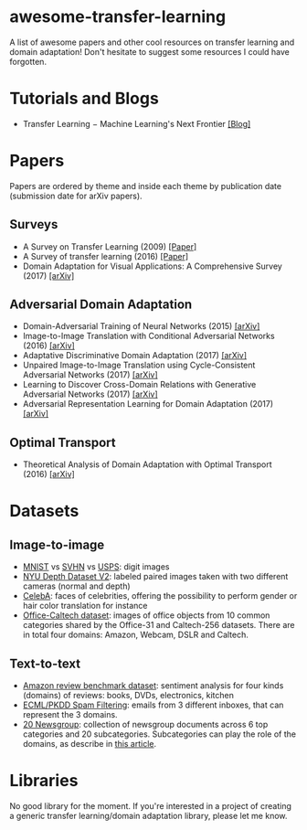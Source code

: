 # awesome-transfer-learning
A list of awesome papers and other cool resources on transfer learning and domain adaptation! Don't hesitate to suggest some resources I could have forgotten.

# Tutorials and Blogs

* Transfer Learning − Machine Learning's Next Frontier [\[Blog\]](http://ruder.io/transfer-learning/index.html)

# Papers

Papers are ordered by theme and inside each theme by publication date (submission date for arXiv papers).

## Surveys

* A Survey on Transfer Learning (2009) [\[Paper\]](https://www.cse.ust.hk/~qyang/Docs/2009/tkde_transfer_learning.pdf)
* A Survey of transfer learning (2016) [\[Paper\]](https://link.springer.com/article/10.1186/s40537-016-0043-6)
* Domain Adaptation for Visual Applications: A Comprehensive Survey (2017) [\[arXiv\]](https://arxiv.org/pdf/1702.05374.pdf)

## Adversarial Domain Adaptation

* Domain-Adversarial Training of Neural Networks (2015) [\[arXiv\]](https://arxiv.org/pdf/1505.07818.pdf)
* Image-to-Image Translation with Conditional Adversarial Networks (2016) [\[arXiv\]](https://arxiv.org/pdf/1611.07004.pdf)
* Adaptative Discriminative Domain Adaptation (2017) [\[arXiv\]](https://arxiv.org/pdf/1702.05464.pdf)
* Unpaired Image-to-Image Translation using Cycle-Consistent Adversarial Networks (2017) [\[arXiv\]](https://arxiv.org/abs/1703.10593)
* Learning to Discover Cross-Domain Relations with Generative Adversarial Networks (2017) [\[arXiv\]](https://arxiv.org/pdf/1703.05192.pdf)
* Adversarial Representation Learning for Domain Adaptation (2017) [\[arXiv\]](https://arxiv.org/pdf/1707.01217.pdf)

## Optimal Transport

* Theoretical Analysis of Domain Adaptation with Optimal Transport (2016) [\[arXiv\]](https://arxiv.org/pdf/1610.04420.pdf)

# Datasets

## Image-to-image

* [MNIST](http://yann.lecun.com/exdb/mnist/) vs [SVHN](http://ufldl.stanford.edu/housenumbers/) vs [USPS](http://www.csie.ntu.edu.tw/~cjlin/libsvmtools/datasets/multiclass.html#usps): digit images
* [NYU Depth Dataset V2](http://cs.nyu.edu/~silberman/datasets/nyu_depth_v2.html): labeled paired images taken with two different cameras (normal and depth)
* [CelebA](http://mmlab.ie.cuhk.edu.hk/projects/CelebA.html): faces of celebrities, offering the possibility to perform gender or hair color translation for instance
* [Office-Caltech dataset](https://people.eecs.berkeley.edu/~jhoffman//domainadapt/): images of office objects from 10 common categories shared by the Office-31 and Caltech-256 datasets. There are in total four domains: Amazon, Webcam, DSLR and Caltech.

## Text-to-text

* [Amazon review benchmark dataset](https://www.cs.jhu.edu/~mdredze/datasets/sentiment/): sentiment analysis for four kinds (domains) of reviews: books, DVDs, electronics, kitchen
* [ECML/PKDD Spam Filtering](http://www.ecmlpkdd2006.org/challenge.html#download): emails from 3 different inboxes, that can represent the 3 domains.
* [20 Newsgroup](http://qwone.com/~jason/20Newsgroups/): collection of newsgroup documents across 6 top categories and 20 subcategories. Subcategories can play the role of the domains, as describe in [this article](https://arxiv.org/pdf/1707.01217.pdf).

# Libraries

No good library for the moment. If you're interested in a project of creating a generic transfer learning/domain adaptation library, please let me know.
